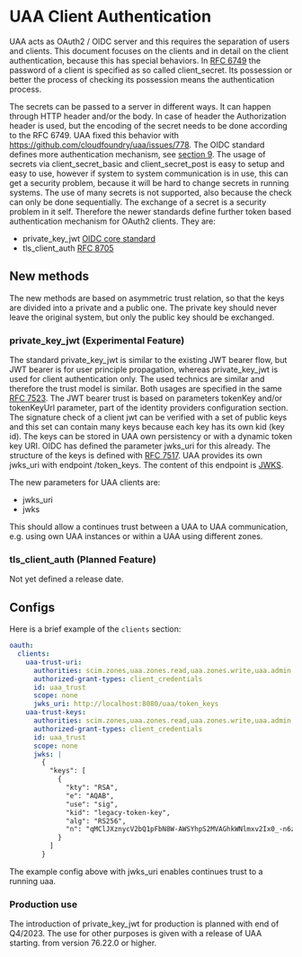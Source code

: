 # UAA Client Authentication
UAA acts as OAuth2 / OIDC server and this requires the separation of users and clients. This document focuses on
the clients and in detail on the client authentication, because this has special behaviors.
In [RFC 6749](https://www.rfc-editor.org/rfc/rfc6749#section-2.3.1) the password of a client is specified as so called client_secret. Its possession
or better the process of checking its possession means the authentication process.

The secrets can be passed to a server in different ways. It can happen through HTTP header and/or the body. In case of header the Authorization header is used, but
the encoding of the secret needs to be done according to the RFC 6749. UAA fixed this behavior with https://github.com/cloudfoundry/uaa/issues/778.
The OIDC standard defines more authentication mechanism, see [section 9](https://openid.net/specs/openid-connect-core-1_0.html#ClientAuthentication).
The usage of secrets via client_secret_basic and client_secret_post is easy to setup and easy to use, however if system to system communication is
in use, this can get a security problem, because it will be hard to change secrets in running systems. The use of many secrets is not
supported, also because the check can only be done sequentially. The exchange of a secret is a security problem in it self. Therefore the newer
standards define further token based authentication mechanism for OAuth2 clients. They are:

* private_key_jwt [OIDC core standard](https://openid.net/specs/openid-connect-core-1_0.html#ClientAuthentication)
* tls_client_auth [RFC 8705](https://www.rfc-editor.org/rfc/rfc8705)

## New methods
The new methods are based on asymmetric trust relation, so that the keys are divided into a private and a public one. The private key should never leave
the original system, but only the public key should be exchanged.

### private_key_jwt (Experimental Feature)
The standard private_key_jwt is similar to the existing JWT bearer flow, but JWT bearer is for user principle propagation, whereas private_key_jwt
is used for client authentication only. The used technics are similar and therefore the trust model is similar. Both usages are specified in the same
[RFC 7523](https://www.rfc-editor.org/rfc/rfc7523.txt). The JWT bearer trust is based on parameters tokenKey and/or tokenKeyUrl parameter, part of the
identity providers configuration section. The signature check of a client jwt can be verified with a set
of public keys and this set can contain many keys because each key has its own kid (key id). The keys can be stored in UAA own persistency or with
a dynamic token key URI. OIDC has defined the parameter jwks_uri for this already. The structure of the keys is defined with [RFC 7517](https://datatracker.ietf.org/doc/html/rfc7517).
UAA provides its own jwks_uri with endpoint /token_keys. The content of this endpoint is [JWKS](https://datatracker.ietf.org/doc/html/rfc7517#section-5).

The new parameters for UAA clients are:

* jwks_uri
* jwks

This should allow a continues trust between a UAA to UAA communication, e.g. using own UAA instances or within a UAA using different zones.

### tls_client_auth (Planned Feature)
Not yet defined a release date.

## Configs
Here is a brief example of the `clients` section:
```yaml
oauth:
  clients:
    uaa-trust-uri:
      authorities: scim.zones,uaa.zones.read,uaa.zones.write,uaa.admin,clients.read,clients.write,clients.secret,zones.read,zones.uaa.admin
      authorized-grant-types: client_credentials
      id: uaa_trust
      scope: none
      jwks_uri: http://localhost:8080/uaa/token_keys
    uaa-trust-keys:
      authorities: scim.zones,uaa.zones.read,uaa.zones.write,uaa.admin,clients.read,clients.write,clients.secret,zones.read,zones.uaa.admin
      authorized-grant-types: client_credentials
      id: uaa_trust
      scope: none
      jwks: |
        {
          "keys": [
            {
              "kty": "RSA",
              "e": "AQAB",
              "use": "sig",
              "kid": "legacy-token-key",
              "alg": "RS256",
              "n": "qMClJXznycV2bQ1pFbN8W-AWSYhpS2MVAGhkWNlmxv2Ix0_-n6zjivjdoxcq7RJR4kVycoVeD07DiWElYSnQLdeQPgKAcBiwilR30UyyDTKcqDQQ5rkCg2ONlwV0aMsg74KaXeXsV653ASs3FYEtuS1aD_Db5-FyXF8HkHo8xy19NUnqsDWQnh1Hhklynxu2tvW0fw2oDE1pwNl-WLEVPtlcpCtf4VSv-GawtBiI6xmYsGBMC9w29ESHFqPw0NSCRhlyJf6rDBNH_766mzK_vEzA4rzGTBEUqDxTg_8JpRhh9D3qljSsmqCtpQoloOAaUKCqSJb_hKPspe-7r9cYmw"
            }
          ]
        }
```
The example config above with jwks_uri enables continues trust to a running uaa.

### Production use

The introduction of private_key_jwt for production is planned with end of Q4/2023. The use for other purposes is given with a release of UAA starting.
from version 76.22.0 or higher.

